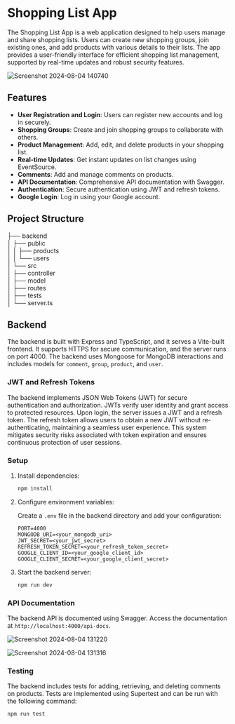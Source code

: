 # Shopping List App

The Shopping List App is a web application designed to help users manage and share shopping lists. Users can create new shopping groups, join existing ones, and add products with various details to their lists. The app provides a user-friendly interface for efficient shopping list management, supported by real-time updates and robust security features.

![Screenshot 2024-08-04 140740](https://github.com/user-attachments/assets/ae9ed3ae-f999-4fec-8f84-6f60561ec2e0)


## Features

- **User Registration and Login**: Users can register new accounts and log in securely.
- **Shopping Groups**: Create and join shopping groups to collaborate with others.
- **Product Management**: Add, edit, and delete products in your shopping list.
- **Real-time Updates**: Get instant updates on list changes using EventSource.
- **Comments**: Add and manage comments on products.
- **API Documentation**: Comprehensive API documentation with Swagger.
- **Authentication**: Secure authentication using JWT and refresh tokens.
- **Google Login**: Log in using your Google account.

## Project Structure
├── backend <br>
│ ├── public <br>
│ │ ├── products <br>
│ │ └── users <br>
│ └── src <br>
│ ├── controller <br>
│ ├── model <br>
│ ├── routes <br>
│ ├── tests <br>
│ └── server.ts <br>


## Backend

The backend is built with Express and TypeScript, and it serves a Vite-built frontend. It supports HTTPS for secure communication, and the server runs on port 4000. The backend uses Mongoose for MongoDB interactions and includes models for `comment`, `group`, `product`, and `user`.

### JWT and Refresh Tokens

The backend implements JSON Web Tokens (JWT) for secure authentication and authorization. JWTs verify user identity and grant access to protected resources. Upon login, the server issues a JWT and a refresh token. The refresh token allows users to obtain a new JWT without re-authenticating, maintaining a seamless user experience. This system mitigates security risks associated with token expiration and ensures continuous protection of user sessions.

### Setup

1. Install dependencies:

    ```sh
    npm install
    ```

2. Configure environment variables:

    Create a `.env` file in the backend directory and add your configuration:

    ```env
    PORT=4000
    MONGODB_URI=<your_mongodb_uri>
    JWT_SECRET=<your_jwt_secret>
    REFRESH_TOKEN_SECRET=<your_refresh_token_secret>
    GOOGLE_CLIENT_ID=<your_google_client_id>
    GOOGLE_CLIENT_SECRET=<your_google_client_secret>
    ```

3. Start the backend server:

    ```sh
    npm run dev
    ```

### API Documentation

The backend API is documented using Swagger. Access the documentation at `http://localhost:4000/api-docs`.

![Screenshot 2024-08-04 131220](https://github.com/user-attachments/assets/ea0b1fc0-8d4b-4f10-94b2-9abe06a07385)

![Screenshot 2024-08-04 131316](https://github.com/user-attachments/assets/61e967b7-4d7f-46c6-8aa6-7d24e4427de1)


### Testing

The backend includes tests for adding, retrieving, and deleting comments on products. Tests are implemented using Supertest and can be run with the following command:

```sh
npm run test
```
